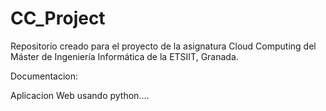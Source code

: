 # CC_Project

Repositorio creado para el proyecto de la asignatura Cloud Computing del Máster de Ingeniería Informática de la ETSIIT, Granada.

Documentacion:

Aplicacion Web usando python....
